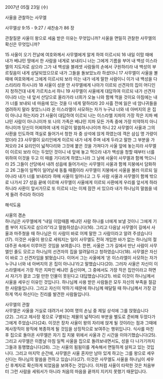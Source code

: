 2007년 05월 23일 (수)

사울을 관찰하는 사무엘



사무엘상 9:15 - 9:27 / 새찬송가 86 장


관찰질문
사울이 왕으로 세움 받은 이유는 무엇입니까?
사울을 면밀히 관찰한 사무엘의 확신은 무엇입니까?

15 사울이 오기 전날에 여호와께서 사무엘에게 알게 하여 이르시되 16 내일 이맘 때에 내가 베냐민 땅에서 한 사람을 네게로 보내리니 너는 그에게 기름을 부어 내 백성 이스라엘의 지도자로 삼으라 그가 내 백성을 블레셋 사람들의 손에서 구원하리라 내 백성의 부르짖음이 내게 상달되었으므로 내가 그들을 돌보았노라 하셨더니 17 사무엘이 사울을 볼 때에 여호와께서 그에게 이르시되 보라 이는 내가 네게 말한 사람이니 이가 내 백성을 다스리리라 하시니라 18 사울이 성문 안 사무엘에게 나아가 이르되 선견자의 집이 어디인지 청하건대 내게 가르치소서 하니 19 사무엘이 사울에게 대답하여 이르되 내가 선견자이니라 너는 내 앞서 산당으로 올라가라 너희가 오늘 나와 함께 먹을 것이요 아침에는 내가 너를 보내되 네 마음에 있는 것을 다 네게 말하리라 20 사흘 전에 잃은 네 암나귀들을 염려하지 말라 찾았느니라 온 이스라엘이 사모하는 자가 누구냐 너와 네 아버지의 온 집이 아니냐 하는지라 
21 사울이 대답하여 이르되 나는 이스라엘 지파의 가장 작은 지파 베냐민 사람이 아니니이까 또 나의 가족은 베냐민 지파 모든 가족 중에 가장 미약하지 아니하니이까 당신이 어찌하여 내게 이같이 말씀하시나이까 하니 22 사무엘이 사울과 그의 사환을 인도하여 객실로 들어가서 청한 자 중 상석에 앉게 하였는데 객은 삼십 명 가량이었더라 23 사무엘이 요리인에게 이르되 내가 네게 주며 네게 두라고 말한 그 부분을 가져오라 24 요리인이 넓적다리와 그것에 붙은 것을 가져다가 사울 앞에 놓는지라 사무엘이 이르되 보라 이는 두었던 것이니 네 앞에 놓고 먹으라 내가 백성을 청할 때부터 너를 위하여 이것을 두고 이 때를 기다리게 하였느니라 그 날에 사울이 사무엘과 함께 먹으니라 25 그들이 산당에서 내려 성읍에 들어가서는 사무엘이 사울과 함께 지붕에서 담화하고 26 그들이 일찍이 일어날새 동틀 때쯤이라 사무엘이 지붕에서 사울을 불러 이르되 일어나라 내가 너를 보내리라 하매 사울이 일어나고 그 두 사람 사울과 사무엘이 함께 밖으로 나가서 27 성읍 끝에 이르매 사무엘이 사울에게 이르되 사환에게 우리를 앞서게 하라 하니라 사환이 앞서가므로 또 이르되 너는 이제 잠깐 서 있으라 내가 하나님의 말씀을 네게 들려 주리라 하더라

해석도움





사울의 겸손  
하나님은 사무엘에게 “내일 이맘때쯤 베냐민 사람 하나를 너에게 보낼 것이니 그에게 기름 부어 지도자로 삼으라”라고 말씀하셨습니다(16). 그리고 다음날 사무엘이 길에서 사울과 마주쳤을 때 하나님은 이 사람이 바로 어제 말한 그 사람이라고 알려 주셨습니다(17). 이것은 사울이 왕으로 세워지는 일이 사무엘도 전혀 개입한 바가 없는 하나님의 절대주권 속에서 이루어진 것임을 보여줍니다. 한편, 사울은 그가 길에서 만난 사람이 사무엘인 줄도 모르고 하나님의 선견자의 집을 알려달라고 청하였습니다(18). 사무엘은 자신이 바로 그 선견자임을 밝혔습니다. 이어서 그는 사울에게 ‘온 이스라엘이 사모하는 자가 누구냐 너와 네 아버지의 온 집이 아니냐’라고 말했습니다(20). 그러자 사울은 자신이 이스라엘에서 가장 작은 지파인 베냐민 출신이며, 그 중에서도 가장 작은 집안이라고 하면서 자기가 결코 그럴 만한 인물이 못된다고 대답했습니다(21). 바로 이것이 하나님께서 사울을 세우신 이유인 것입니다. 하나님께 사용 받은 사람들은 모두 자신의 부족을 절감한 사람들입니다. 그리고 자신이 약하기 때문에 하나님께 매달릴 때 하나님께서 가장 강하게 역사 하신다는 진리를 발견한 사람들입니다.  

사무엘의 관찰  
사무엘은 사울을 거실로 데려가서 30여 명의 손님 중 제일 상석에 그를 앉혔습니다(22). 그리고 제사장 몫으로 구별되는 제물의 넓적다리 부분을 별도로 준비해 두었다가 그에게 주었습니다(24). 이것은 장차 사울이 왕의 자리에 앉게 될 것이라는 점과 그때에 제사장직이 왕직에 복종하게 될 것임을 상징적으로 보여주는 행위입니다. 식사를 마친 후 집으로 돌아온 사무엘은 자기 집 지붕 위에서 사울과 긴 시간을 이야기했습니다(25). 그리고 사무엘은 이튿날 아침 일찍 사울을 집으로 돌려보내면서도, 성을 다 나가기까지 그들과 동행했습니다(26). 그는 사울의 됨됨이를 계속해서 면밀하게 살피고 있는 것입니다. 그리고 마지막 순간에, 사무엘은 사울 혼자만 남아 있게 하고는 그를 왕으로 세우신다는 하나님의 말씀을 전하고 있습니다(27). 이것은 사무엘도 사울을 하나님이 세우신 후계자로 확신하게 되었음을 보여주는 것입니다. 이처럼 사울이 타락한 것은 처음부터 그런 사람을 세워서가 아니라 처음의 마음을 끝까지 지키지 못했기 때문입니다.